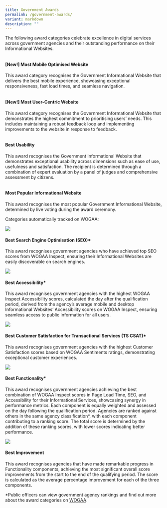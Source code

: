 ```yaml
---
title: Government Awards
permalink: /government-awards/
variant: markdown
description: ""
---
```

<style type="text/css">
.content h4 {
    color: #B41E8E;
    font-weight: 700;
}
</style>
<p>The following award categories celebrate excellence in digital services across government agencies and their outstanding performance on their Informational Websites.</p>
<div class="row is-multiline">
  <div class="col is-2"><img alt="" src="/images/icn_mobile_optimised.svg"></div>
  <div class="col is-10">
    <h4>[New!] Most Mobile Optimised Website</h4>
    <p>This award category recognises the Government Informational Website that delivers the best mobile experience, showcasing exceptional responsiveness, fast load times, and seamless navigation.</p>
  </div>
    <div class="col is-2"><img alt="" src="/images/icn_usercentric.svg"></div>
  <div class="col is-10">
    <h4>[New!] Most User-Centric Website</h4>
    <p>This award category recognises the Government Informational Website that demonstrates the highest commitment to prioritising users’ needs. This includes maintaining a robust feedback loop and implementing improvements to the website in response to feedback.</p>
  </div>
  <div class="col is-2"><img alt="" src="/images/icn_usability.svg"></div>
  <div class="col is-10">
    <h4>Best Usability</h4>
    <p>This award recognises the Government Informational Website that demonstrates exceptional usability across dimensions such as ease of use, usefulness and satisfaction. The recipient is determined through a combination of expert evaluation by a panel of judges and comprehensive assessment by citizens.</p>
  </div>
  <div class="col is-2"><img alt="" src="/images/icn_popularis.svg"></div>
  <div class="col is-10">
    <h4>Most Popular Informational Website</h4>
    <p>This award recognises the most popular Government Informational Website, determined by live voting during the award ceremony.</p>
  </div>
</div>
<p>Categories automatically tracked on WOGAA:</p>
<div class="row is-multiline">
    <div class="col is-2"><img src="/images/icn_seo.svg"></div>
  <div class="col is-10">
    <h4>Best Search Engine Optimisation (SEO)*</h4>
    <p>This award recognises government agencies who have achieved top SEO scores from WOGAA Inspect, ensuring their Informational Websites are easily discoverable on search engines.</p>
  </div>
  <div class="col is-2"><img src="/images/icn_accessibility.svg"></div>
  <div class="col is-10">
    <h4>Best Accessibility*</h4>
    <p>This award recognises government agencies with the highest WOGAA Inspect Accessibility scores, calculated the day after the qualification period, derived from the agency’s average mobile and desktop Informational Websites’ Accessibility scores on WOGAA Inspect, ensuring seamless access to public information for all users.</p>
  </div>
  <div class="col is-2"><img src="/images/icn_csat.svg"></div>
  <div class="col is-10">
    <h4>Best Customer Satisfaction for Transactional Services (TS CSAT)*</h4>
    <p>This award recognises government agencies with the highest Customer Satisfaction scores based on WOGAA Sentiments ratings, demonstrating exceptional customer experiences.</p>
  </div>
  <div class="col is-2"><img src="/images/icn_functionality.svg"></div>
  <div class="col is-10">
    <h4>Best Functionality*</h4>
    <p>This award recognises government agencies achieving the best combination of WOGAA Inspect scores in Page Load Time, SEO, and Accessibility for their Informational Services, showcasing synergy in performance metrics. Each component is equally weighted and assessed on the day following the qualification period. Agencies are ranked against others in the same agency classification*, with each component contributing to a ranking score. The total score is determined by the addition of these ranking scores, with lower scores indicating better performance.</p>
  </div>
  <div class="col is-2"><img src="/images/icn_improvement.svg"></div>
  <div class="col is-10">
    <h4>Best Improvement</h4>
    <p>This award recognises agencies that have made remarkable progress in Functionality components, achieving the most significant overall score improvements from the start to the end of the qualifying period. The score is calculated as the average percentage improvement for each of the three components.</p>
  </div>
    <p>*Public officers can view government agency rankings and find out more about the award categories on <a target="_blank" href="https://wogaa.sg/digital-service-award/">WOGAA</a>.</p>
</div>